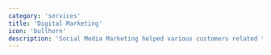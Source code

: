 ```yaml
---
category: 'services'
title: 'Digital Marketing'
icon: 'bullhorn'
description: 'Social Media Marketing helped various customers related to my developments.'
---
```

